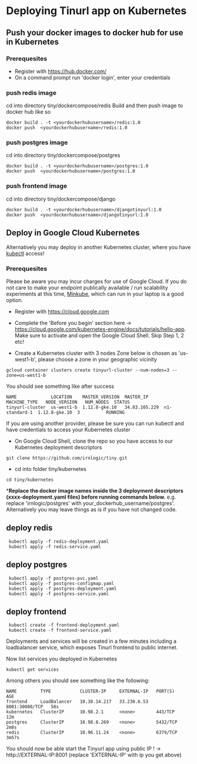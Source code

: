 # Deploying Tinurl app on Kubernetes

## Push your docker images to docker hub for use in Kubernetes 
### Prerequesites
* Register with https://hub.docker.com/
* On a command prompt run 'docker login', enter your credentials 

### push redis image
cd into directory tiny/dockercompose/redis
Build and then push image to docker hub like so
 ```
 docker build . -t <yourdockerhubusername>/redis:1.0
 docker push  <yourdockerhubusername>/redis:1.0
 ```
 
 ### push postgres image
cd into directory tiny/dockercompose/postgres

 ```
 docker build . -t <yourdockerhubusername>/postgres:1.0
 docker push  <yourdockerhubusername>/postgres:1.0
 ```
 
  ### push frontend image
cd into directory tiny/dockercompose/django

 ```
 docker build . -t <yourdockerhubusername>/djangotinyurl:1.0
 docker push  <yourdockerhubusername>/djangotinyurl:1.0
 ```
 
## Deploy in Google Cloud Kubernetes
Alternatively you may deploy in another Kubernetes cluster, where you have [kubectl](https://kubernetes.io/docs/reference/kubectl/overview/) access!

### Prerequesites
Please be aware you may incur charges for use of Google Cloud. If you do not care to make your endpoint publically available / run scalability experiments at this time, [Minkube](https://kubernetes.io/docs/setup/learning-environment/minikube/), which can run in your laptop is a good option.

* Register with <https://cloud.google.com> 
* Complete the 'Before you begin' section here ->  <https://cloud.google.com/kubernetes-engine/docs/tutorials/hello-app>. 
Make sure to activate and open the Google Cloud Shell. Skip Step 1, 2 etc!

* Create a Kubernetes cluster with 3 nodes
Zone below is chosen as 'us-west1-b', please choose a zone in your geographic vicinity 
```
gcloud container clusters create tinyurl-cluster --num-nodes=3 --zone=us-west1-b
```
You should see something like after success
```
NAME             LOCATION    MASTER_VERSION  MASTER_IP      MACHINE_TYPE   NODE_VERSION   NUM_NODES  STATUS
tinyurl-cluster  us-west1-b  1.12.8-gke.10   34.83.105.229  n1-standard-1  1.12.8-gke.10  3          RUNNING
```
If you are using another provider, please be sure you can run kubectl and have credentials to access your Kubernetes cluster

* On Google Cloud Shell, clone the repo so you have access to our Kubernetes deployment descriptors
```
git clone https://github.com/irnlogic/tiny.git
```
* cd into folder tiny/kubernetes
```
cd tiny/kubernetes
```
***Replace the docker image names inside the 3 deployment descriptors (xxxx-deployment.yaml files) before running commands below.**
e.g. replace 'irnlogic/postgres' with your_dockerhub_username/postgres'.
Alternatively you may leave things as is if you have not changed code.
## deploy redis
```
 kubectl apply -f redis-deployment.yaml
 kubectl apply -f redis-service.yaml
```
## deploy postgres
```
 kubectl apply -f postgres-pvc.yaml
 kubectl apply -f postgres-configmap.yaml
 kubectl apply -f postgres-deployment.yaml
 kubectl apply -f postgres-service.yaml
```
## deploy frontend
```
 kubectl create -f frontend-deployment.yaml
 kubectl create -f frontend-service.yaml
```

Deployments and services will be created in a few minutes including a loadbalancer service, which exposes Tinurl frontend to public internet.

Now list services you deployed in Kubernetes
```
kubectl get services
```

Among others you should see something like the following:
```
NAME         TYPE           CLUSTER-IP     EXTERNAL-IP   PORT(S)          AGE
frontend     LoadBalancer   10.38.14.217   33.230.6.53   8001:30080/TCP   58s
kubernetes   ClusterIP      10.98.2.1      <none>        443/TCP          12m
postgres     ClusterIP      10.98.8.269    <none>        5432/TCP         2m8s
redis        ClusterIP      10.96.11.24    <none>        6379/TCP         3m57s
```

You should now be able start the Tinyurl app using public IP ! -> http://EXTERNAL-IP:8001 (replace 'EXTERNAL-IP' with ip you get above)

